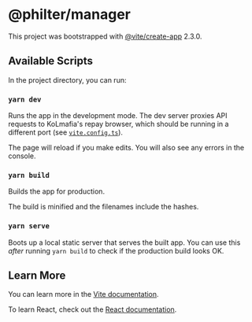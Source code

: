 # @philter/manager

This project was bootstrapped with [@vite/create-app](https://github.com/vitejs/vite/tree/main/packages/create-app) 2.3.0.

## Available Scripts

In the project directory, you can run:

### `yarn dev`

Runs the app in the development mode.
The dev server proxies API requests to KoLmafia's repay browser, which should be running in a different port (see [`vite.config.ts`](./vite.config.ts)).

The page will reload if you make edits. You will also see any errors in the console.

### `yarn build`

Builds the app for production.

The build is minified and the filenames include the hashes.

### `yarn serve`

Boots up a local static server that serves the built app. You can use this _after_ running `yarn build` to check if the production build looks OK.

## Learn More

You can learn more in the [Vite documentation](https://vitejs.dev/guide/).

To learn React, check out the [React documentation](https://reactjs.org/).
